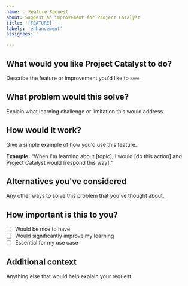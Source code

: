 ```yaml
---
name: 💡 Feature Request
about: Suggest an improvement for Project Catalyst
title: '[FEATURE] '
labels: 'enhancement'
assignees: ''

---
```


## What would you like Project Catalyst to do?
Describe the feature or improvement you'd like to see.

## What problem would this solve?
Explain what learning challenge or limitation this would address.

## How would it work?
Give a simple example of how you'd use this feature.

**Example:**
"When I'm learning about [topic], I would [do this action] and Project Catalyst would [respond this way]."

## Alternatives you've considered
Any other ways to solve this problem that you've thought about.

## How important is this to you?
- [ ] Would be nice to have
- [ ] Would significantly improve my learning
- [ ] Essential for my use case

## Additional context
Anything else that would help explain your request.
